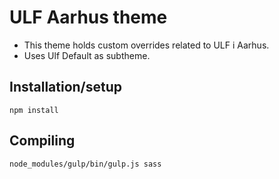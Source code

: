 # ULF Aarhus theme
- This theme holds custom overrides related to ULF i Aarhus.
- Uses Ulf Default as subtheme.

## Installation/setup
```
npm install
```

## Compiling
```
node_modules/gulp/bin/gulp.js sass
```
